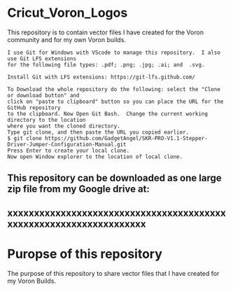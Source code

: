 # Cricut_Voron_Logos
This repository is to contain vector files I have created for the Voron community and for my own Voron builds.

```
I use Git for Windows with VScode to manage this repository.  I also use Git LFS extensions
for the following file types: .pdf; .png; .jpg; .ai; and  .svg.

Install Git with LFS extensions: https://git-lfs.github.com/

To Download the whole repository do the following: select the "Clone or download button" and 
click on "paste to clipboard" button so you can place the URL for the GitHub repository 
to the clipboard. Now Open Git Bash.  Change the current working directory to the location 
where you want the cloned directory.
Type git clone, and then paste the URL you copied earlier.
$ git clone https://github.com/GadgetAngel/SKR-PRO-V1.1-Stepper-Driver-Jumper-Configuration-Manual.git
Press Enter to create your local clone.
Now open Window explorer to the location of local clone.
```

## This repository can be downloaded as one large zip file from my Google drive at:
## xxxxxxxxxxxxxxxxxxxxxxxxxxxxxxxxxxxxxxxxxxxxxxxxxxxxxxxxxxxxxxxxxxx

# Puropse of this repository

The purpose of this repository to share vector files that I have created for my Voron Builds.  
